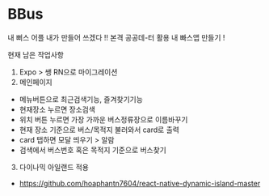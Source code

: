 # BBus
내 뻐스 어플 내가 만들어 쓰겠다 !!
본격 공공데-터 활용 내 빠스앱 만들기 !

현재 남은 작업사항
1. Expo > 쌩 RN으로 마이그레이션
2. 메인페이지
- 메뉴버튼으로 최근검색기능, 즐겨찾기기능
- 현재장소 누르면 장소검색
- 위치 버튼 누르면 가장 가까운 버스정류장으로 이름바꾸기
- 현재 장소 기준으로 버스/목적지 불러와서 card로 출력
- card 탭하면 모달 띄우기 > 알람
- 검색에서 버스번호 혹은 목적지 기준으로 버스찾기
3. 다이나믹 아일랜드 적용
- https://github.com/hoaphantn7604/react-native-dynamic-island-master